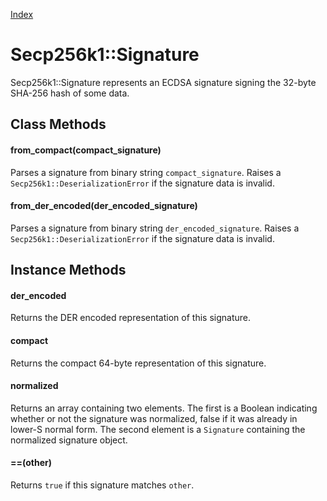 [Index](index.md)

Secp256k1::Signature
====================

Secp256k1::Signature represents an ECDSA signature signing the 32-byte SHA-256
hash of some data.

Class Methods
-------------

#### from_compact(compact_signature)

Parses a signature from binary string `compact_signature`. Raises a
`Secp256k1::DeserializationError` if the signature data is invalid.

#### from_der_encoded(der_encoded_signature)

Parses a signature from binary string `der_encoded_signature`. Raises a
`Secp256k1::DeserializationError` if the signature data is invalid.

Instance Methods
----------------

#### der_encoded

Returns the DER encoded representation of this signature.

#### compact

Returns the compact 64-byte representation of this signature.

#### normalized

Returns an array containing two elements. The first is a Boolean indicating
whether or not the signature was normalized, false if it was already in lower-S
normal form. The second element is a `Signature` containing the normalized
signature object.

#### ==(other)

Returns `true` if this signature matches `other`.
